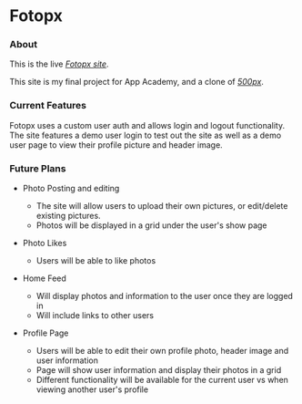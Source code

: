 # Fotopx

### About

 This is the live  *[Fotopx site](https://fotopx.herokuapp.com/#/)*.
 
 This site is my final project for App Academy, and a clone of *[500px](https://500px.com/)*.
 
 ### Current Features
 
 Fotopx uses a custom user auth and allows login and logout functionality. The site features a demo user login to test out the site as well as a demo user page to view their profile picture and header image.
 
### Future Plans

- Photo Posting and editing

  - The site will allow users to upload their own pictures, or edit/delete existing pictures.
  - Photos will be displayed in a grid under the user's show page

- Photo Likes

  - Users will be able to like photos
  
- Home Feed

  - Will display photos and information to the user once they are logged in
  - Will include links to other users
  
- Profile Page

  - Users will be able to edit their own profile photo, header image and user information
  - Page will show user information and display their photos in a grid
  - Different functionality will be available for the current user vs when viewing another user's profile
  

